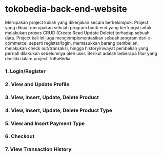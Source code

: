# tokobedia-back-end-website
Merupakan project kuliah yang dikerjakan secara berkelompok. Project yang dibuat merupakan sebuah program back-end yang berfungsi untuk melakukan proses CRUD (Create Read Update Delete)
terhadap sebuah data. Project kali ini juga menginmplementasikan sebuah program dari e-commerce, seperti register/login, memasukkan barang pembelian, melakukan check out/transaksi, 
hingga history/riwayat pembelian yang pernah dilakukan sebelumnya oleh user. Berikut adalah beberapa fitur yang dimiliki dalam project ToKoBedia

<h3> 1. Login/Register </h3>

<h3> 2. View and Update Profile </h3>

<h3> 3. View, Insert, Update, Delete Product </h3>

<h3> 4. View, Insert, Update, Delete Product Type </h3>

<h3> 5. View and Insert Payment Type </h3>

<h3> 6. Checkout </h3>

<h3> 7. View Transaction History </h3>
